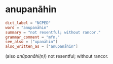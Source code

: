 # anupanāhin

``` toml
dict_label = "NCPED"
word = "anupanāhin"
summary = "not resentful; without rancor."
grammar_comment = "mfn."
see_also = ["upanāhin"]
also_written_as = ["anupanāhin"]
```

(also *anūpanāhi(n)*) not resentful; without rancor.

